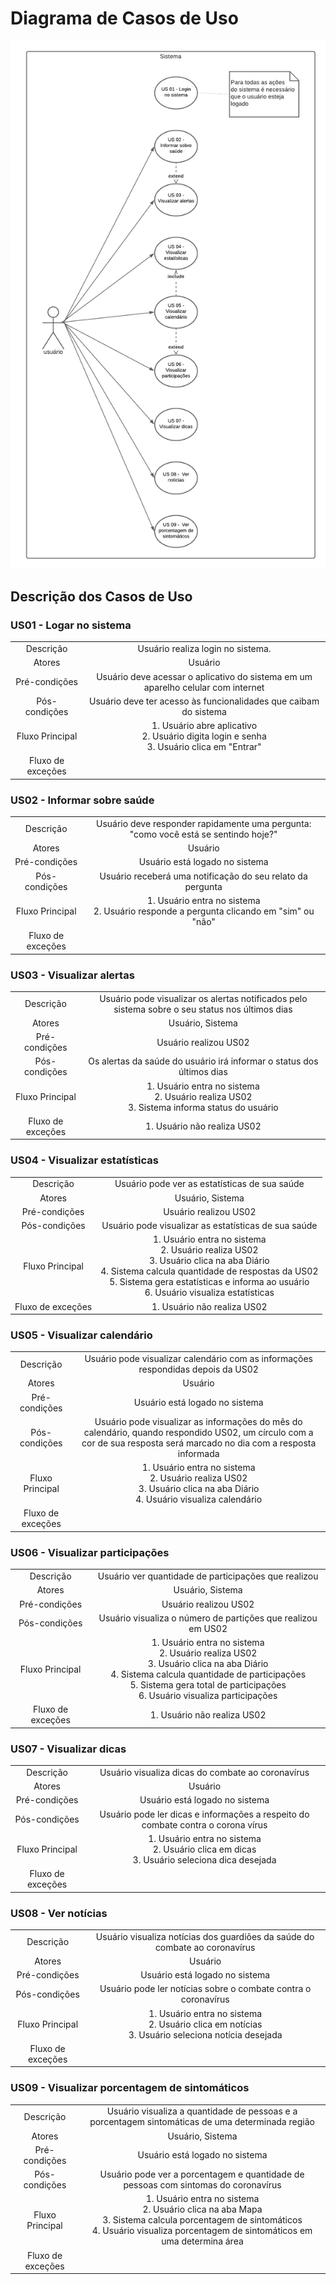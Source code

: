 # Diagrama de Casos de Uso

![Diagrama de Cados de Uso](diagrams/UserCase.png)

## Descrição dos Casos de Uso

### US01 - Logar no sistema
|                 |                                                                                  |
|:---------------:|:--------------------------------------------------------------------------------:|
|    Descrição    |                        Usuário realiza login no sistema.                         |
|     Atores      |                                     Usuário                                      |
|  Pré-condições  | Usuário deve acessar o aplicativo do sistema em um aparelho celular com internet |
|  Pós-condições  |       Usuário deve ter acesso às funcionalidades que caibam do sistema        |
| Fluxo Principal | 1. Usuário abre aplicativo <br> 2. Usuário digita login e senha <br> 3. Usuário clica em "Entrar"|
|Fluxo de exceções||

### US02 - Informar sobre saúde
|||
|:--:|:--:|
|Descrição| Usuário deve responder rapidamente uma pergunta: "como você está se sentindo hoje?"|
|     Atores      |                                   Usuário |
|Pré-condições| Usuário está logado no sistema|
|Pós-condições| Usuário receberá uma notificação do seu relato da pergunta|
|Fluxo Principal| 1. Usuário entra no sistema <br> 2. Usuário responde a pergunta clicando em "sim" ou  "não"|
|Fluxo de exceções||

### US03 - Visualizar alertas
|||
|:--:|:--:|
|Descrição| Usuário pode visualizar os alertas notificados pelo sistema sobre o seu status nos últimos dias|
|     Atores      |                                   Usuário, Sistema|
|Pré-condições| Usuário realizou US02 |
|Pós-condições| Os alertas da saúde do usuário irá informar o status dos últimos dias|
|Fluxo Principal|1. Usuário entra no sistema <br> 2. Usuário realiza US02 <br> 3. Sistema informa status do usuário|
|Fluxo de exceções|1. Usuário não realiza US02|

### US04 - Visualizar estatísticas
|||
|:--:|:--:|
|Descrição|Usuário pode ver as estatísticas de sua saúde|
|     Atores      |                                   Usuário, Sistema |
|Pré-condições| Usuário realizou US02|
|Pós-condições|Usuário pode visualizar as estatísticas de sua saúde|
|Fluxo Principal|1. Usuário entra no sistema <br> 2. Usuário realiza US02 <br> 3. Usuário clica na aba Diário <br> 4. Sistema calcula quantidade de respostas da US02 <BR> 5. Sistema gera estatísticas e informa ao usuário <br> 6. Usuário visualiza estatísticas|
|Fluxo de exceções|1. Usuário não realiza US02|

### US05 - Visualizar calendário

|||
|:--:|:--:|
|Descrição|Usuário pode visualizar calendário com as informações respondidas depois da US02 |
|     Atores      |                                   Usuário |
|Pré-condições|Usuário está logado no sistema|
|Pós-condições|Usuário pode visualizar as informações do mês do calendário, quando respondido US02, um círculo com a cor de sua resposta será marcado no dia com a resposta informada|
|Fluxo Principal|1. Usuário entra no sistema <br> 2. Usuário realiza US02 <br> 3. Usuário clica na aba Diário <br> 4. Usuário visualiza calendário|
|Fluxo de exceções||

### US06 - Visualizar participações
|||
|:--:|:--:|
|Descrição|Usuário ver quantidade de participações que realizou|
|     Atores   | Usuário, Sistema |
|Pré-condições|Usuário realizou US02|
|Pós-condições|Usuário visualiza o número de partições que realizou em US02|
|Fluxo Principal|1. Usuário entra no sistema <br> 2. Usuário realiza US02 <br> 3. Usuário clica na aba Diário <br> 4. Sistema calcula quantidade de participações <BR> 5. Sistema gera total de participações <br> 6. Usuário visualiza participações|
|Fluxo de exceções|1. Usuário não realiza US02|

### US07 - Visualizar dicas
|||
|:--:|:--:|
|Descrição|Usuário visualiza dicas do combate ao coronavírus|
|     Atores      | Usuário |
|Pré-condições|Usuário está logado no sistema|
|Pós-condições|Usuário pode ler dicas e informações a respeito do combate contra o corona vírus|
|Fluxo Principal|1. Usuário entra no sistema <br> 2. Usuário clica em dicas <br> 3. Usuário seleciona dica desejada |
|Fluxo de exceções||

### US08 - Ver notícias
|||
|:--:|:--:|
|Descrição|Usuário visualiza notícias dos guardiões da saúde do combate ao coronavírus|
|     Atores      | Usuário |
|Pré-condições|Usuário está logado no sistema|
|Pós-condições|Usuário pode ler notícias sobre o combate contra o coronavírus|
|Fluxo Principal|1. Usuário entra no sistema <br> 2. Usuário clica em notícias <br> 3. Usuário seleciona notícia desejada|
|Fluxo de exceções||


### US09 - Visualizar porcentagem de sintomáticos
|||
|:--:|:--:|
|Descrição|Usuário visualiza a quantidade de pessoas e a porcentagem sintomáticas de uma determinada região|
|     Atores      |  Usuário, Sistema |
|Pré-condições|Usuário está logado no sistema|
|Pós-condições|Usuário pode ver a porcentagem e quantidade de pessoas com sintomas do coronavírus|
|Fluxo Principal|1. Usuário entra no sistema <br> 2. Usuário clica na aba Mapa <br> 3. Sistema calcula porcentagem de sintomáticos <BR> 4. Usuário visualiza porcentagem de sintomáticos em uma determina área|
|Fluxo de exceções||
